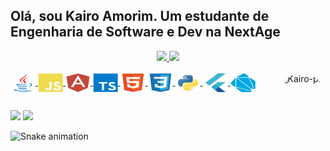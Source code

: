 
## Olá, sou Kairo Amorim. Um estudante de Engenharia de Software e Dev na NextAge
<div align="center">
  <a href="https://github.com/kairo741">
  <img height="180em" src="https://github-readme-stats.vercel.app/api?username=kairo741&show_icons=true&theme=rose_pine&include_all_commits=true&count_private=true"/>
  <img height="180em" src="https://github-readme-stats.vercel.app/api/top-langs/?username=kairo741&layout=compact&langs_count=7&theme=rose_pine"/>
</div>
<div style="display: inline_block"><br>
  <img align="center" alt="Java" height="30" width="40"
  src="https://raw.githubusercontent.com/devicons/devicon/master/icons/java/java-original.svg">
  <img align="center" alt="JavaScript" height="30" width="40" src="https://raw.githubusercontent.com/devicons/devicon/master/icons/javascript/javascript-plain.svg">
  <img align="center" alt="TypeScript" height="30" width="40" src="https://raw.githubusercontent.com/devicons/devicon/master/icons/angularjs/angularjs-plain.svg">
    <img align="center" alt="Angular" height="30" width="40" src="https://raw.githubusercontent.com/devicons/devicon/master/icons/typescript/typescript-plain.svg">
  <img align="center" alt="HTML" height="30" width="40" src="https://raw.githubusercontent.com/devicons/devicon/master/icons/html5/html5-original.svg">
  <img align="center" alt="CSS" height="30" width="40" src="https://raw.githubusercontent.com/devicons/devicon/master/icons/css3/css3-original.svg">
  <img align="center" alt="Python" height="30" width="40" src="https://raw.githubusercontent.com/devicons/devicon/master/icons/python/python-original.svg">
  <img align="center" alt="Flutter" height="30" width="40" src="https://raw.githubusercontent.com/devicons/devicon/master/icons/flutter/flutter-original.svg">
  <img align="center" alt="Flutter" height="30" width="40" src="https://raw.githubusercontent.com/devicons/devicon/master/icons/dart/dart-plain.svg">
  <img align="right" alt="Kairo-pic" height="150" style="border-radius:50px;" src="https://doc-0o-8c-docs.googleusercontent.com/docs/securesc/r0vutno0mqqffmubmc6k4r5i29ua9lhp/phhmcf6b2trbnu16ti3vvpaj21tc683a/1647006225000/11447399965950463673/11447399965950463673/1Y_z1zbnFKs3MxiCSzF0UK8DgVD2THlqP?e=view&ax=ACxEAsbSM49YmmmZWbZdWKsnXwVFtG7yi_o7IcgR62KVjgq-cu15NaCqhG7s31BxFi7uJgfHsCXceFd_Apg8mY5sVYTYcDABwW_PZom9sm9PuLtjh8l0vRCLp_F7ojiass4Tn7UuBRMyMuEnyIZrHvR6ywTX5rgJJvsely7VOImVkFVDuxacv5mnJ9blOA5VdgMr1DvdMp0syYeFM1Fi0Ua39u9tOPspt208OHlTNLDparO4rvJzPNY4J-O20eX-mrHk3Hn1jjuOM9DIKrXYcc_YDW54D5YmveVx2mS4tmR32vMDo54xFNO1uPzBHGLg9Cst6cE7Op0zZGYbDEwv35cfbQ-ejEcKWOAM6xqYdpTqHAm_Zlhnnv5jwAe89RpdPYEyktyj3o6HfKmYl4lbdUM8QMvHeJi5Z2XQmVe7ScBcap_NaFIHBFTTRzcBcOld6DqxgYMBQVoVZjebWEABGbRZ3se50qRHT96rEMyUcD1SFZzO3V0PU1mDPFsQZL8Ib5khLXH5Qao4RrJxUKtTn3K86-pzorw9pgmZI4gpkJP_LthhNxacJczqr5RaFu9cFLpFLNMSGxkAS6uOh5NDnnMrz1fMQFz-xHFMbrj5u1N9ystYAL7QdeMaNHhMK7bYHrZ-NzqwFmjWj_Wq0RMj1LtnA40NHGBW-BR9ILvzRigN&authuser=0&nonce=mco13h4b7p4v0&user=11447399965950463673&hash=q1jumh13vn899burpsmcnvrfchc54op8?width=800&height=800">
</div>
  
  ##
 
<div> 
  <a href = "mailto:kairo.amorim2001@gmail.com"><img src="https://img.shields.io/badge/-Gmail-%23333?style=for-the-badge&logo=gmail&logoColor=white" target="_blank"></a>
  <a href="https://www.linkedin.com/in/kairo-amorim-729371118/" target="_blank"><img src="https://img.shields.io/badge/-LinkedIn-%230077B5?style=for-the-badge&logo=linkedin&logoColor=white" target="_blank"></a> 
 
  ![Snake animation](https://github.com/kairo741/kairo741/dist/github-contribution-grid-snake.svg)
 
</div>
